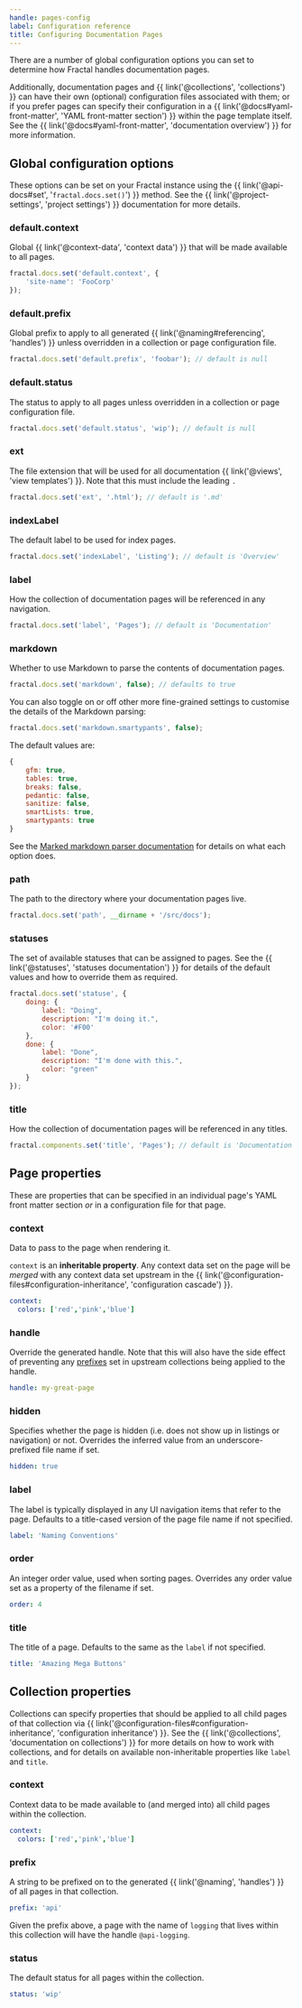 ```yaml
---
handle: pages-config
label: Configuration reference
title: Configuring Documentation Pages
---
```


There are a number of global configuration options you can set to determine how Fractal handles documentation pages.

Additionally, documentation pages and {{ link('@collections', 'collections') }} can have their own (optional) configuration files associated with them; or if you prefer pages can specify their configuration in a {{ link('@docs#yaml-front-matter', 'YAML front-matter section') }} within the page template itself. See the {{ link('@docs#yaml-front-matter', 'documentation overview') }} for more information.

## Global configuration options

These options can be set on your Fractal instance using the {{ link('@api-docs#set', '`fractal.docs.set()`') }} method. See the {{ link('@project-settings', 'project settings') }} documentation for more details.

### default.context

Global {{ link('@context-data', 'context data') }} that will be made available to all pages.

```js
fractal.docs.set('default.context', {
    'site-name': 'FooCorp'
});
```

### default.prefix

Global prefix to apply to all generated {{ link('@naming#referencing', 'handles') }} unless overridden in a collection or page configuration file.

```js
fractal.docs.set('default.prefix', 'foobar'); // default is null
```

### default.status

The status to apply to all pages unless overridden in a collection or page configuration file.

```js
fractal.docs.set('default.status', 'wip'); // default is null
```

### ext

The file extension that will be used for all documentation {{ link('@views', 'view templates') }}. Note that this must include the leading `.`

```js
fractal.docs.set('ext', '.html'); // default is '.md'
```

### indexLabel

The default label to be used for index pages.

```js
fractal.docs.set('indexLabel', 'Listing'); // default is 'Overview'
```

### label

How the collection of documentation pages will be referenced in any navigation.

```js
fractal.docs.set('label', 'Pages'); // default is 'Documentation'
```

### markdown

Whether to use Markdown to parse the contents of documentation pages.

```js
fractal.docs.set('markdown', false); // defaults to true
```

You can also toggle on or off other more fine-grained settings to customise the details of the Markdown parsing:

```js
fractal.docs.set('markdown.smartypants', false);
```

The default values are:

```js
{
    gfm: true,
    tables: true,
    breaks: false,
    pedantic: false,
    sanitize: false,
    smartLists: true,
    smartypants: true
}
```

See the [Marked markdown parser documentation](https://github.com/chjj/marked#options-1) for details on what each option does.

### path

The path to the directory where your documentation pages live.

```js
fractal.docs.set('path', __dirname + '/src/docs');
```

<!-- ### resources -->

### statuses

The set of available statuses that can be assigned to pages. See the {{ link('@statuses', 'statuses documentation') }} for details of the default values and how to override them as required.

```js
fractal.docs.set('statuse', {
    doing: {
        label: "Doing",
        description: "I'm doing it.",
        color: '#F00'
    },
    done: {
        label: "Done",
        description: "I'm done with this.",
        color: "green"
    }
});
```

### title

How the collection of documentation pages will be referenced in any titles.

```js
fractal.components.set('title', 'Pages'); // default is 'Documentation'
```

## Page properties

These are properties that can be specified in an individual page's YAML front matter section _or_ in a configuration file for that page.

### context

Data to pass to the page when rendering it.

`context` is an **inheritable property**. Any context data set on the page will be *merged* with any context data set upstream in the {{ link('@configuration-files#configuration-inheritance', 'configuration cascade') }}.

```yaml
context:
  colors: ['red','pink','blue']
```

### handle

Override the generated handle. Note that this will also have the side effect of preventing any [prefixes](#prefix) set in upstream collections being applied to the handle.

```yaml
handle: my-great-page
```

### hidden

Specifies whether the page is hidden (i.e. does not show up in listings or navigation) or not. Overrides the inferred value from an underscore-prefixed file name if set.

```yaml
hidden: true
```

### label

The label is typically displayed in any UI navigation items that refer to the page. Defaults to a title-cased version of the page file name if not specified.

```yaml
label: 'Naming Conventions'
```

### order

An integer order value, used when sorting pages. Overrides any order value set as a property of the filename if set.

```yaml
order: 4
```

### title

The title of a page. Defaults to the same as the `label` if not specified.

```yaml
title: 'Amazing Mega Buttons'
```

## Collection properties

Collections can specify properties that should be applied to all child pages of that collection via {{ link('@configuration-files#configuration-inheritance', 'configuration inheritance') }}. See the {{ link('@collections', 'documentation on collections') }} for more details on how to work with collections, and for details on available non-inheritable properties like `label` and `title`.

### context

Context data to be made available to (and merged into) all child pages within the collection.

```yaml
context:
  colors: ['red','pink','blue']
```

### prefix

A string to be prefixed on to the generated {{ link('@naming', 'handles') }} of all pages in that collection.

```yaml
prefix: 'api'
```
Given the prefix above, a page with the name of `logging` that lives within this collection will have the handle `@api-logging`.

### status

The default status for all pages within the collection.

```yaml
status: 'wip'
```
